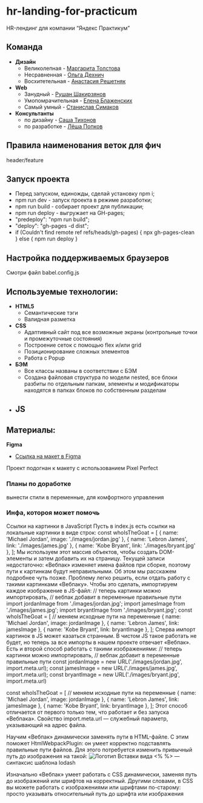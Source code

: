 # hr-landing-for-practicum

HR-лендинг для компании “Яндекс Практикум”

## Команда

- **Дизайн**
  - Великолепная - [Маргарита Толстова](#)
  - Несравненная - [Ольга Дехнич](#)
  - Восхитетельная - [Анастасия Решетняк](#)
- **Web**
  - Занудный - [Рушан Шакирзянов](https://github.com/Foxylabstory)
  - Умопомрачительная - [Елена Блаженских](https://github.com/Elena-BLZ)
  - Самый умный - [Станислав Симаков](https://github.com/Readmaniac)
- **Консультанты**
  - по дизайну - [Саша Тихонов](#)
  - по разработке - [Лёша Попков](#)

## Правила наименования веток для фич

header/feature

## Запуск проекта

- Перед запуском, единожды, сделай установку npm i;
- npm run dev - запуск проекта в режиме разработки;
- npm run build - собирает проект для публикации;
- npm run deploy - выгружает на GH-pages;
- "predeploy": "npm run build";
- "deploy": "gh-pages -d dist";
- if (Couldn't find remote ref refs/heads/gh-pages) { npx gh-pages-clean } else { npm run deploy }

## Настройка поддерживаемых браузеров

Смотри файл babel.config.js

## Используемые технологии:

- **HTML5**
  - Семантические тэги
  - Валидная разметка
- **CSS**
  - Адаптивный сайт под все возможные экраны (контрольные точки и промежуточные состояния)
  - Построение сеток с помощью flex и/или grid
  - Позиционирование сложных элементов
  - Работа с Popup
- **БЭМ**
  - Все классы названы в соответствии с БЭМ
  - Создана файловая структура по модели nested, все блоки разбиты по отдельным папкам, элементы и
    модификаторы находятся в папках блоков по собственным разделам
- ## **JS**

## Материалы:

**Figma**

- [Ссылка на макет в Figma](https://www.figma.com/file/R6jglaWZLJRABfIzW2Sxsv/HR-landing-page?node-id=0%3A1&t=lEfGSt6qx1URs7C8-1)

Проект подогнан к макету с использованием Pixel Perfect

### Планы по доработке

вынести стили в переменные, для комфортного управления

### Инфа, котороя может помочь

Ссылки на картинки в JavaScript Пусть в index.js есть ссылки на локальные картинки в виде строк:
const whoIsTheGoat = [ { name: 'Michael Jordan', image: './images/jordan.jpg' }, { name: 'Lebron
James', link: './images/james.jpg' }, { name: 'Kobe Bryant', link: './images/bryant.jpg' }, ]; Мы
используем этот массив объектов, чтобы создать DOM-элементы и затем добавить их на страницу. Текущей
записи недостаточно: «Вебпак» изменяет имена файлов при сборке, поэтому пути к картинкам будут
неправильными. Об этом мы расскажем подробнее чуть позже. Проблему легко решить, если отдать работу
с такими картинками «Вебпаку». Чтобы это сделать, импортируем каждое изображение в JS-файл: //
теперь картинки можно импортировать, // вебпак добавит в переменные правильные пути import
jordanImage from './images/jordan.jpg'; import jamesImage from './images/james.jpg'; import
bryantImage from './images/bryant.jpg'; const whoIsTheGoat = [ // меняем исходные пути на переменные
{ name: 'Michael Jordan', image: jordanImage }, { name: 'Lebron James', link: jamesImage }, { name:
'Kobe Bryant', link: bryantImage }, ]; Сперва импорт картинок в JS может казаться странным. В чистом
JS такое работать не будет, но теперь за все импорты в нашем проекте отвечает «Вебпак». Есть и
второй способ работать с такими изображениями: // теперь картинки можно импортировать, // вебпак
добавит в переменные правильные пути const jordanImage = new URL('./images/jordan.jpg',
import.meta.url); const jamesImage = new URL('./images/james.jpg', import.meta.url); const
bryantImage = new URL('./images/bryant.jpg', import.meta.url)

const whoIsTheGoat = [ // меняем исходные пути на переменные { name: 'Michael Jordan', image:
jordanImage }, { name: 'Lebron James', link: jamesImage }, { name: 'Kobe Bryant', link: bryantImage
}, ]; Этот способ отличается от первого только тем, что работает и без запуска «Вебпака». Свойство
import.meta.url — служебный параметр, указывающий на адрес файла.

Научим «Вебпак» динамически заменять пути в HTML-файле. С этим поможет HtmlWebpackPlugin: он умеет
корректно подставлять правильные пути файлов. Для этого потребуется изменить привычный путь до
изображения на такой: <img src="<%=require('./images/logo.png')%>" alt="Логотип"> Вставки вида <% %>
— синтаксис шаблона lodash

Изначально «Вебпак» умеет работать с CSS динамически, заменяя путь до изображений или шрифтов на
корректный. Другими словами, в CSS вы можете работать с изображениями или шрифтами по-старому:
просто указывать относительный путь до шрифта или изображения
